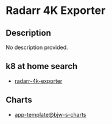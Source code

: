 # Radarr 4K Exporter

## Description

No description provided.

## k8 at home search

- [radarr-4k-exporter](https://nanne.dev/k8s-at-home-search/#/radarr-4k-exporter)

## Charts

- [app-template@bjw-s-charts](https://bjw-s.github.io/helm-charts/)
